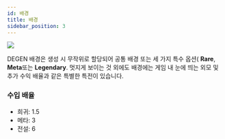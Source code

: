 ```yaml
---
id: 배경
title: 배경
sidebar_position: 3
---
```


![](/img/rngBackgrounds.gif)

DEGEN 배경은 생성 시 무작위로 할당되어 공통 배경 또는 세 가지 특수 옵션( **Rare**, **Meta**또는 **Legendary**. 멋지게 보이는 것 외에도 배경에는 게임 내 눈에 띄는 외모 및 추가 수익 배율과 같은 특별한 특전이 있습니다.

### 수입 배율

- 희귀: 1.5
- 메타: 3
- 전설: 6
